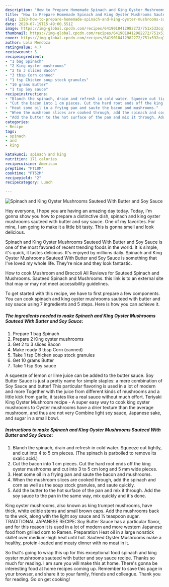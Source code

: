 ```yaml
---
description: "How to Prepare Homemade Spinach and King Oyster Mushrooms Sauteed With Butter and Soy Sauce"
title: "How to Prepare Homemade Spinach and King Oyster Mushrooms Sauteed With Butter and Soy Sauce"
slug: 1383-how-to-prepare-homemade-spinach-and-king-oyster-mushrooms-sauteed-with-butter-and-soy-sauce
date: 2020-07-19T15:49:00.551Z
image: https://img-global.cpcdn.com/recipes/6419018412982272/751x532cq70/spinach-and-king-oyster-mushrooms-sauteed-with-butter-and-soy-sauce-recipe-main-photo.jpg
thumbnail: https://img-global.cpcdn.com/recipes/6419018412982272/751x532cq70/spinach-and-king-oyster-mushrooms-sauteed-with-butter-and-soy-sauce-recipe-main-photo.jpg
cover: https://img-global.cpcdn.com/recipes/6419018412982272/751x532cq70/spinach-and-king-oyster-mushrooms-sauteed-with-butter-and-soy-sauce-recipe-main-photo.jpg
author: Lola Mendoza
ratingvalue: 4.7
reviewcount: 5
recipeingredient:
- "1 bag Spinach"
- "2 King oyster mushrooms"
- "2 to 3 slices Bacon"
- "3 tbsp Corn canned"
- "1 tsp Chicken soup stock granules"
- "10 grams Butter"
- "1 tsp Soy sauce"
recipeinstructions:
- "Blanch the spinach, drain and refresh in cold water. Squeeze out tightly, and cut into 4 to 5 cm pieces. (The spinach is parboiled to remove its oxalic acid.)"
- "Cut the bacon into 1 cm pieces. Cut the hard root ends off the king oyster mushrooms and cut into 3 to 5 cm long and 5 mm wide pieces."
- "Heat some oil in a frying pan and saute the bacon and mushrooms."
- "When the mushroom slices are cooked through, add the spinach and corn as well as the soup stock granules, and saute quickly."
- "Add the butter to the hot surface of the pan and mix it through. Add the soy sauce to the pan in the same way, mix quickly and it&#39;s done."
categories:
- Recipe
tags:
- spinach
- and
- king

katakunci: spinach and king 
nutrition: 171 calories
recipecuisine: American
preptime: "PT10M"
cooktime: "PT52M"
recipeyield: "2"
recipecategory: Lunch

---
```



![Spinach and King Oyster Mushrooms Sauteed With Butter and Soy Sauce](https://img-global.cpcdn.com/recipes/6419018412982272/751x532cq70/spinach-and-king-oyster-mushrooms-sauteed-with-butter-and-soy-sauce-recipe-main-photo.jpg)

Hey everyone, I hope you are having an amazing day today. Today, I'm gonna show you how to prepare a distinctive dish, spinach and king oyster mushrooms sauteed with butter and soy sauce. One of my favorites. For mine, I am going to make it a little bit tasty. This is gonna smell and look delicious.

Spinach and King Oyster Mushrooms Sauteed With Butter and Soy Sauce is one of the most favored of recent trending foods in the world. It is simple, it's quick, it tastes delicious. It's enjoyed by millions daily. Spinach and King Oyster Mushrooms Sauteed With Butter and Soy Sauce is something that I've loved my whole life. They're nice and they look fantastic.

How to cook Mushroom and Broccoli All Reviews for Sauteed Spinach and Mushrooms. Sauteed Spinach and Mushrooms. this link is to an external site that may or may not meet accessibility guidelines.


To get started with this recipe, we have to first prepare a few components. You can cook spinach and king oyster mushrooms sauteed with butter and soy sauce using 7 ingredients and 5 steps. Here is how you can achieve it.

<!--inarticleads1-->

##### The ingredients needed to make Spinach and King Oyster Mushrooms Sauteed With Butter and Soy Sauce:

1. Prepare 1 bag Spinach
1. Prepare 2 King oyster mushrooms
1. Get 2 to 3 slices Bacon
1. Make ready 3 tbsp Corn (canned)
1. Take 1 tsp Chicken soup stock granules
1. Get 10 grams Butter
1. Take 1 tsp Soy sauce


A squeeze of lemon or lime juice can be added to the butter sauce. Soy Butter Sauce is just a pretty name for simple staples: a mere combination of Soy Sauce and butter! This particular flavoring is used in a lot of modern and more Together with the juice from different kinds of mushrooms and a little kick from garlic, it tastes like a real sauce without much effort. Teriyaki King Oyster Mushroom recipe - A super easy way to cook king oyster mushrooms to Oyster mushrooms have a drier texture than the average mushroom, and thus are not very Combine light soy sauce, Japanese sake, and sugar in a small bowl. 

<!--inarticleads2-->

##### Instructions to make Spinach and King Oyster Mushrooms Sauteed With Butter and Soy Sauce:

1. Blanch the spinach, drain and refresh in cold water. Squeeze out tightly, and cut into 4 to 5 cm pieces. (The spinach is parboiled to remove its oxalic acid.)
1. Cut the bacon into 1 cm pieces. Cut the hard root ends off the king oyster mushrooms and cut into 3 to 5 cm long and 5 mm wide pieces.
1. Heat some oil in a frying pan and saute the bacon and mushrooms.
1. When the mushroom slices are cooked through, add the spinach and corn as well as the soup stock granules, and saute quickly.
1. Add the butter to the hot surface of the pan and mix it through. Add the soy sauce to the pan in the same way, mix quickly and it&#39;s done.


King oyster mushrooms, also known as king trumpet mushrooms, have thick, white edible stems and small brown caps. Add the mushrooms back to the wok, along with the light soy sauce and ½ teaspoon sugar. TRADITIONAL JAPANESE RECIPE: Soy Butter Sauce has a particular flavor, and for this reason it is used in a lot of modern and more western Japanese food from grilled corn to Ramen. Preparation Heat oil in a large nonstick skillet over medium-high heat until hot. Sauteed Oyster Mushrooms make a healthy, protein-loaded and meaty dinner with no meat in it. 

So that's going to wrap this up for this exceptional food spinach and king oyster mushrooms sauteed with butter and soy sauce recipe. Thanks so much for reading. I am sure you will make this at home. There's gonna be interesting food at home recipes coming up. Remember to save this page in your browser, and share it to your family, friends and colleague. Thank you for reading. Go on get cooking!
